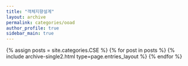 ```yaml
---
title: "객체지향설계"
layout: archive
permalink: categories/ooad
author_profile: true
sidebar_main: true
---
```



{% assign posts = site.categories.CSE %}
{% for post in posts %} {% include archive-single2.html type=page.entries_layout %} {% endfor %}